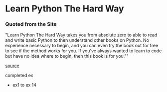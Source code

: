 # Learn Python The Hard Way

### Quoted from the Site

"Learn Python The Hard Way takes you from absolute zero to able to read and write basic Python to then understand other books on Python. No experience necessary to begin, and you can even
try the book out for free to see if the method works for you.
If you've always wanted to learn to code but have no idea where to begin, then this book is for you.""

[source](https://learnpythonthehardway.org/)

completed ex
- ex1 to ex 14
